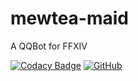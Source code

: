 # mewtea-maid
A QQBot for FFXIV

[![Codacy Badge](https://api.codacy.com/project/badge/Grade/690232510b0c48649e651f36f276928c)](https://www.codacy.com/manual/Ediblewildfungi/MewteaMaid?utm_source=github.com&amp;utm_medium=referral&amp;utm_content=Ediblewildfungi/MewteaMaid&amp;utm_campaign=Badge_Grade)
[![GitHub](https://img.shields.io/github/license/Ediblewildfungi/MewteaMaid?color=1ccc1a)](https://opensource.org/licenses/MIT)
